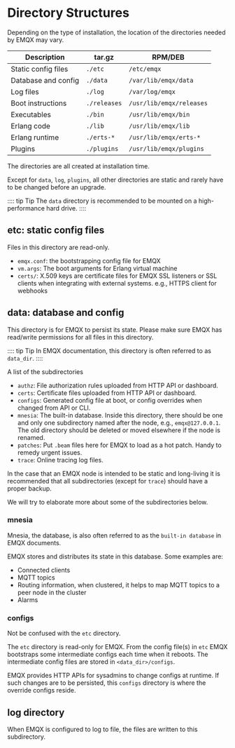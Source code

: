 # Directory Structures

Depending on the type of installation, the location of the directories needed by EMQX may vary.

| Description         | tar.gz       | RPM/DEB                  |
| --------------------| ------------ | ------------------------ |
| Static config files | `./etc`      | `/etc/emqx    `          |
| Database and config | `./data`     | `/var/lib/emqx/data`     |
| Log files           | `./log`      | `/var/log/emqx`          |
| Boot instructions   | `./releases` | `/usr/lib/emqx/releases` |
| Executables         | `./bin`      | `/usr/lib/emqx/bin`      |
| Erlang code         | `./lib`      | `/usr/lib/emqx/lib`      |
| Erlang runtime      | `./erts-*`   | `/usr/lib/emqx/erts-*`   |
| Plugins             | `./plugins`  | `/usr/lib/emqx/plugins`  |

The directories are all created at installation time.

Except for `data`, `log`, `plugins`, all other directories are static and rarely have to
be changed before an upgrade.

:::: tip Tip
The `data` directory is recommended to be mounted on a high-performance hard drive.
::::

## etc: static config files

Files in this directory are read-only.

* `emqx.conf`: the bootstrapping config file for EMQX
* `vm.args`: The boot arguments for Erlang virtual machine
* `certs/`: X.509 keys are certificate files for EMQX SSL listeners or SSL clients when
  integrating with external systems. e.g., HTTPS client for webhooks

## data: database and config

This directory is for EMQX to persist its state. Please make sure EMQX has read/write permissions for all files in this directory.

:::: tip Tip
In EMQX documentation, this directory is often referred to as `data_dir`.
::::

A list of the subdirectories

* `authz`: File authorization rules uploaded from HTTP API or dashboard.
* `certs`: Certificate files uploaded from HTTP API or dashboard.
* `configs`: Generated config file at boot, or config overrides when changed from API or CLI.
* `mnesia`: The built-in database. Inside this directory, there should be one and only one subdirectory named
   after the node, e.g., `emqx@127.0.0.1`. The old directory should be deleted or moved elsewhere if the node is renamed.
* `patches`: Put `.beam` files here for EMQX to load as a hot patch. Handy to remedy urgent issues.
* `trace`: Online tracing log files.

In the case that an EMQX node is intended to be static and long-living
it is recommended that all subdirectories (except for `trace`) should have a proper backup.

We will try to elaborate more about some of the subdirectories below.

### mnesia

Mnesia, the database, is also often referred to as the `built-in database` in EMQX documents.

EMQX stores and distributes its state in this database.
Some examples are:

* Connected clients
* MQTT topics
* Routing information, when clustered, it helps to map MQTT topics to a peer node in the cluster
* Alarms

### configs

Not be confused with the `etc` directory.

The `etc` directory is read-only for EMQX. From the config file(s) in `etc` EMQX bootstraps
some intermediate configs each time when it reboots. The intermediate config files are stored
in `<data_dir>/configs`.

EMQX provides HTTP APIs for sysadmins to change configs at runtime. If such changes are to be
persisted, this `configs` directory is where the override configs reside.

## log directory

When EMQX is configured to log to file, the files are written to this subdirectory.
